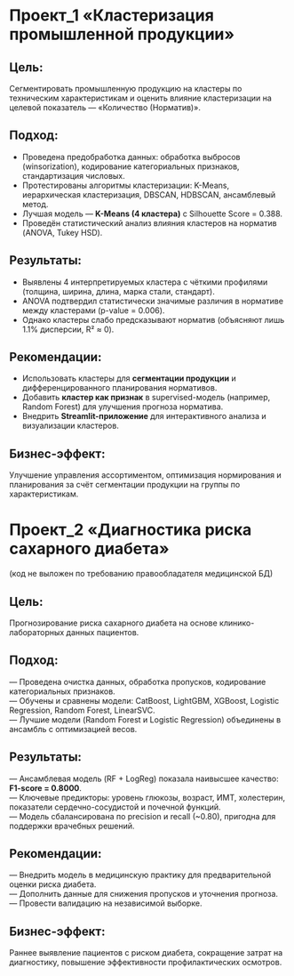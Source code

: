 # **Проект_1** «Кластеризация промышленной продукции»

## **Цель:**  
Сегментировать промышленную продукцию на кластеры по техническим характеристикам и оценить влияние кластеризации на целевой показатель — «Количество (Норматив)».

## **Подход:**  
- Проведена предобработка данных: обработка выбросов (winsorization), кодирование категориальных признаков, стандартизация числовых.  
- Протестированы алгоритмы кластеризации: K-Means, иерархическая кластеризация, DBSCAN, HDBSCAN, ансамблевый метод.  
- Лучшая модель — **K-Means (4 кластера)** с Silhouette Score = 0.388.  
- Проведён статистический анализ влияния кластеров на норматив (ANOVA, Tukey HSD).  

## **Результаты:**  
- Выявлены 4 интерпретируемых кластера с чёткими профилями (толщина, ширина, длина, марка стали, стандарт).  
- ANOVA подтвердил статистически значимые различия в нормативе между кластерами (p-value = 0.006).  
- Однако кластеры слабо предсказывают норматив (объясняют лишь 1.1% дисперсии, R² ≈ 0).  

## **Рекомендации:**  
- Использовать кластеры для **сегментации продукции** и дифференцированного планирования нормативов.  
- Добавить **кластер как признак** в supervised-модель (например, Random Forest) для улучшения прогноза норматива.  
- Внедрить **Streamlit-приложение** для интерактивного анализа и визуализации кластеров.  

## **Бизнес-эффект:**  
Улучшение управления ассортиментом, оптимизация нормирования и планирования за счёт сегментации продукции на группы по характеристикам.

# **Проект_2 «Диагностика риска сахарного диабета»**
(код не выложен по требованию правообладателя медицинской БД)

## **Цель:**  
Прогнозирование риска сахарного диабета на основе клинико-лабораторных данных пациентов.

## **Подход:**  
— Проведена очистка данных, обработка пропусков, кодирование категориальных признаков.  
— Обучены и сравнены модели: CatBoost, LightGBM, XGBoost, Logistic Regression, Random Forest, LinearSVC.  
— Лучшие модели (Random Forest и Logistic Regression) объединены в ансамбль с оптимизацией весов.

## **Результаты:**  
— Ансамблевая модель (RF + LogReg) показала наивысшее качество: **F1-score = 0.8000**.  
— Ключевые предикторы: уровень глюкозы, возраст, ИМТ, холестерин, показатели сердечно-сосудистой и почечной функций.  
— Модель сбалансирована по precision и recall (~0.80), пригодна для поддержки врачебных решений.

## **Рекомендации:**  
— Внедрить модель в медицинскую практику для предварительной оценки риска диабета.  
— Дополнить данные для снижения пропусков и уточнения прогноза.  
— Провести валидацию на независимой выборке.

## **Бизнес-эффект:**  
Раннее выявление пациентов с риском диабета, сокращение затрат на диагностику, повышение эффективности профилактических осмотров.
